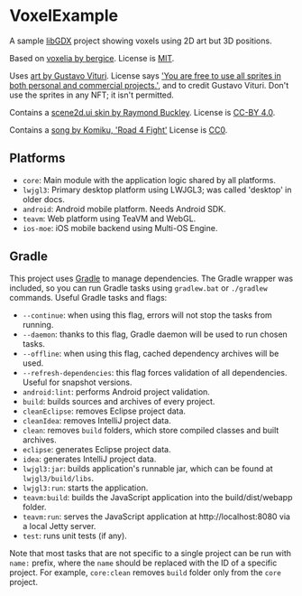 # VoxelExample

A sample [libGDX](https://libgdx.com/) project showing voxels using 2D art but 3D positions.

Based on [voxelia by bergice](https://gitlab.com/bergice/voxelia/-/tree/master).
License is [MIT](LICENSE).

Uses [art by Gustavo Vituri](https://gvituri.itch.io/isometric-trpg).
License says ['You are free to use all sprites in both personal and commercial projects.'](assets/isometric-trpg-License.txt),
and to credit Gustavo Vituri. Don't use the sprites in any NFT; it isn't permitted.

Contains a [scene2d.ui skin by Raymond Buckley](https://ray3k.wordpress.com/clean-crispy-ui-skin-for-libgdx/).
License is [CC-BY 4.0](assets/Skin-License.txt).

Contains a [song by Komiku, 'Road 4 Fight'](https://freemusicarchive.org/music/Komiku/Helice_Awesome_Dance_Adventure_/road-4-fight/)
License is [CC0](assets/Komiku%20-%20Road%204%20Fight%20-%20License.txt).

## Platforms

- `core`: Main module with the application logic shared by all platforms.
- `lwjgl3`: Primary desktop platform using LWJGL3; was called 'desktop' in older docs.
- `android`: Android mobile platform. Needs Android SDK.
- `teavm`: Web platform using TeaVM and WebGL.
- `ios-moe`: iOS mobile backend using Multi-OS Engine.

## Gradle

This project uses [Gradle](https://gradle.org/) to manage dependencies.
The Gradle wrapper was included, so you can run Gradle tasks using `gradlew.bat` or `./gradlew` commands.
Useful Gradle tasks and flags:

- `--continue`: when using this flag, errors will not stop the tasks from running.
- `--daemon`: thanks to this flag, Gradle daemon will be used to run chosen tasks.
- `--offline`: when using this flag, cached dependency archives will be used.
- `--refresh-dependencies`: this flag forces validation of all dependencies. Useful for snapshot versions.
- `android:lint`: performs Android project validation.
- `build`: builds sources and archives of every project.
- `cleanEclipse`: removes Eclipse project data.
- `cleanIdea`: removes IntelliJ project data.
- `clean`: removes `build` folders, which store compiled classes and built archives.
- `eclipse`: generates Eclipse project data.
- `idea`: generates IntelliJ project data.
- `lwjgl3:jar`: builds application's runnable jar, which can be found at `lwjgl3/build/libs`.
- `lwjgl3:run`: starts the application.
- `teavm:build`: builds the JavaScript application into the build/dist/webapp folder.
- `teavm:run`: serves the JavaScript application at http://localhost:8080 via a local Jetty server.
- `test`: runs unit tests (if any).

Note that most tasks that are not specific to a single project can be run with `name:` prefix, where the `name` should be replaced with the ID of a specific project.
For example, `core:clean` removes `build` folder only from the `core` project.
